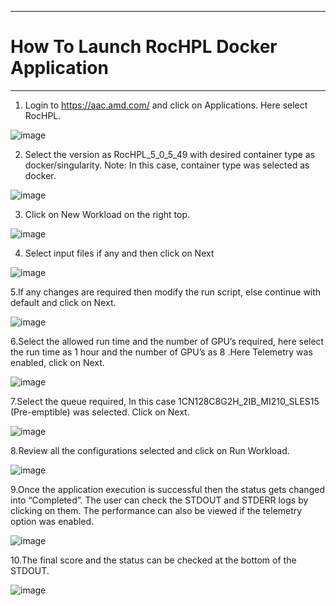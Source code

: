 ***

# How To Launch RocHPL Docker Application

***

 1. Login to https://aac.amd.com/ and click on Applications. Here select RocHPL.

![image](https://github.com/amddcgpuce/AMDAcceleratorCloudGuides/blob/naimisha/PlexusQuickStartGuide/assets/selected_hpl.PNG)

 2. Select the version as RocHPL_5_0_5_49 with desired container type as docker/singularity.
Note: In this case, container type was selected as docker.

![image](https://github.com/amddcgpuce/AMDAcceleratorCloudGuides/blob/naimisha/PlexusQuickStartGuide/assets/rocHPL_Versions.PNG)

 3. Click on New Workload on the right top.

![image](https://github.com/amddcgpuce/AMDAcceleratorCloudGuides/blob/naimisha/PlexusQuickStartGuide/assets/newWorkload_rocHPL.PNG)

 4. Select input files if any and then click on Next

![image](https://github.com/amddcgpuce/AMDAcceleratorCloudGuides/blob/naimisha/PlexusQuickStartGuide/assets/inputFiles_rocHPL.PNG)

 5.If any changes are required then modify the run script, else continue with default and click on Next.

![image](https://github.com/amddcgpuce/AMDAcceleratorCloudGuides/blob/naimisha/PlexusQuickStartGuide/assets/rocHPL_defaultScript.PNG)

6.Select the allowed run time and the number of GPU’s required, here select the run time as 1 hour and the number of GPU’s as 8 .Here Telemetry was enabled, click on Next.

![image](https://github.com/amddcgpuce/AMDAcceleratorCloudGuides/blob/naimisha/PlexusQuickStartGuide/assets/gpusSelect_rocHPL.PNG)


7.Select the queue required, In this case 1CN128C8G2H_2IB_MI210_SLES15 (Pre-emptible) was selected. Click on Next.

![image](https://github.com/amddcgpuce/AMDAcceleratorCloudGuides/blob/naimisha/PlexusQuickStartGuide/assets/queueSelection.PNG)

8.Review all the configurations selected and click on Run Workload.

![image](https://github.com/amddcgpuce/AMDAcceleratorCloudGuides/blob/naimisha/PlexusQuickStartGuide/assets/reviewAppConfig.PNG)

9.Once the application execution is successful then the status gets changed into “Completed”.
The user can check the STDOUT and STDERR logs by clicking on them.
The performance can also be viewed if the telemetry option was enabled.

![image](https://github.com/amddcgpuce/AMDAcceleratorCloudGuides/blob/naimisha/PlexusQuickStartGuide/assets/rocHPL_parameters.PNG)

10.The final score and the status can be checked at the bottom of the STDOUT.

![image](https://github.com/amddcgpuce/AMDAcceleratorCloudGuides/blob/naimisha/PlexusQuickStartGuide/assets/rocHPL_stdout.PNG)
